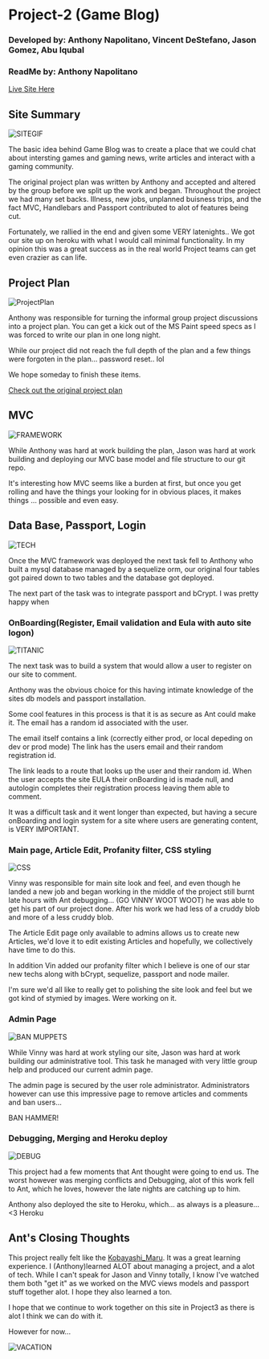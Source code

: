 # Project-2 (Game Blog)
### Developed by: Anthony Napolitano,  Vincent DeStefano, Jason Gomez, Abu Iqubal
### ReadMe by: Anthony Napolitano

[Live Site Here](https://stark-cliffs-26986.herokuapp.com/)

## Site Summary

![SITEGIF](https://raw.githubusercontent.com/aNap73/Bootstrap-Portfolio.github.io/master/assets/images/Project2Splash.png)

The basic idea behind Game Blog was to create a place that we could chat about intersting games and gaming news, write articles and interact with a gaming community.

The original project plan was written by Anthony and accepted and altered by the group before we split up the work and began. Throughout the project we had many set backs. Illness, new jobs, unplanned buisness trips, and the fact MVC, Handlebars and Passport contributed to alot of features being cut. 

Fortunately, we rallied in the end and given some VERY latenights.. We got our site up on heroku with what I would call minimal functionality. In my opinion this was a great success as in the real world Project teams can get even crazier as can life. 


## Project Plan

![ProjectPlan](https://media.giphy.com/media/mciMfMijRXIfm/giphy.gif)

Anthony was responsible for turning the informal group project discussions into a project plan.
You can get a kick out of the MS Paint speed specs as I was forced to write our plan in one long night.

While our project did not reach the full depth of the plan and a few things were forgoten in the plan... password reset.. lol

We hope someday to finish these items.

[Check out the original project plan](https://docs.google.com/document/d/1orlH0IazXP3EhP4c3Up1wwwvlq-nKstTUYJT41yhEfY/edit?usp=sharing)

## MVC
![FRAMEWORK](https://media.giphy.com/media/UcK7JalnjCz0k/giphy.gif)

While Anthony was hard at work building the plan, Jason was hard at work building and deploying our MVC base model and file structure to our git repo.

It's interesting how MVC seems like a burden at first, but once you get rolling and have the things your looking for in obvious places, it makes things ... possible and even easy.

## Data Base, Passport, Login

![TECH](https://media.giphy.com/media/DnVvp3yHjdhyo/giphy.gif)

Once the MVC framework was deployed the next task fell to Anthony who built a mysql database managed by a sequelize orm, our original four tables got paired down to two tables and the database got deployed. 

The next part of the task was to integrate passport and bCrypt. I was pretty happy when

### OnBoarding(Register, Email validation and Eula with auto site logon)

![TITANIC](https://media.giphy.com/media/XOY5y7YXjTD7q/giphy.gif)

The next task was to build a system that would allow a user to register on our site to comment.

Anthony was the obvious choice for this having intimate knowledge of the sites db models and passport installation.

Some cool features in this process is that it is as secure as Ant could make it.  The email has a random id associated with the user. 

The email itself contains a link (correctly either prod, or local depeding on dev or prod mode)
The link has the users email and their random registration id.

The link leads to a route that looks up the user and their random id. When the user accepts the site EULA their onBoarding id is made null, and autologin completes their registration process leaving them able to comment.

It was a difficult task and it went longer than expected, but having a secure onBoarding and login system for a site where users are generating content, is VERY IMPORTANT.

### Main page, Article Edit, Profanity filter, CSS styling

![CSS](https://media.giphy.com/media/yYSSBtDgbbRzq/giphy.gif)

Vinny was responsible for main site look and feel, and even though he landed a new job and began working in the middle of the project still burnt late hours with Ant debugging... (GO VINNY WOOT WOOT) he was able to get his part of our project done. After his work we had less of a cruddy blob and more of a less cruddy blob. 

The Article Edit page only available to admins allows us to create new Articles, we'd love it to edit existing Articles and hopefully, we collectively have time to do this.

In addition Vin added our profanity filter which I believe is one of our star new techs along with bCrypt, sequelize, passport and node mailer.

I'm sure we'd all like to really get to polishing the site look and feel but we got kind of stymied by images. Were working on it. 

### Admin Page

![BAN MUPPETS](https://media.giphy.com/media/MoiWQjQ2JZdDO/giphy.gif)

While Vinny was hard at work styling our site, Jason was hard at work building our administrative tool. This task he managed with very little group help and produced our current admin page. 

The admin page is secured by the user role administrator. Administrators however can use this impressive page to remove articles and comments and ban users... 

BAN HAMMER!

### Debugging, Merging and Heroku deploy

![DEBUG](https://media.giphy.com/media/aeIuSiMkcTsRO/giphy.gif)

This project had a few moments that Ant thought were going to end us. The worst however was merging conflicts and Debugging, alot of this work fell to Ant, which he loves, however the late nights are catching up to him. 

Anthony also deployed the site to Heroku, which... as always is a pleasure... <3 Heroku
  
## Ant's Closing Thoughts

This project really felt like the [Kobayashi_Maru](https://en.wikipedia.org/wiki/Kobayashi_Maru). It was a great learning experience. I (Anthony)learned ALOT about managing a project, and a alot of tech. While I can't speak for Jason and Vinny totally, I know I've watched them both "get it" as we worked on the MVC views models and passport stuff together alot. I hope they also learned a ton.  

I hope that we continue to work together on this site in Project3 as there is alot I think we can do with it.

However for now...

![VACATION](https://media.giphy.com/media/5qoRdabXeT4GY/giphy.gif)

